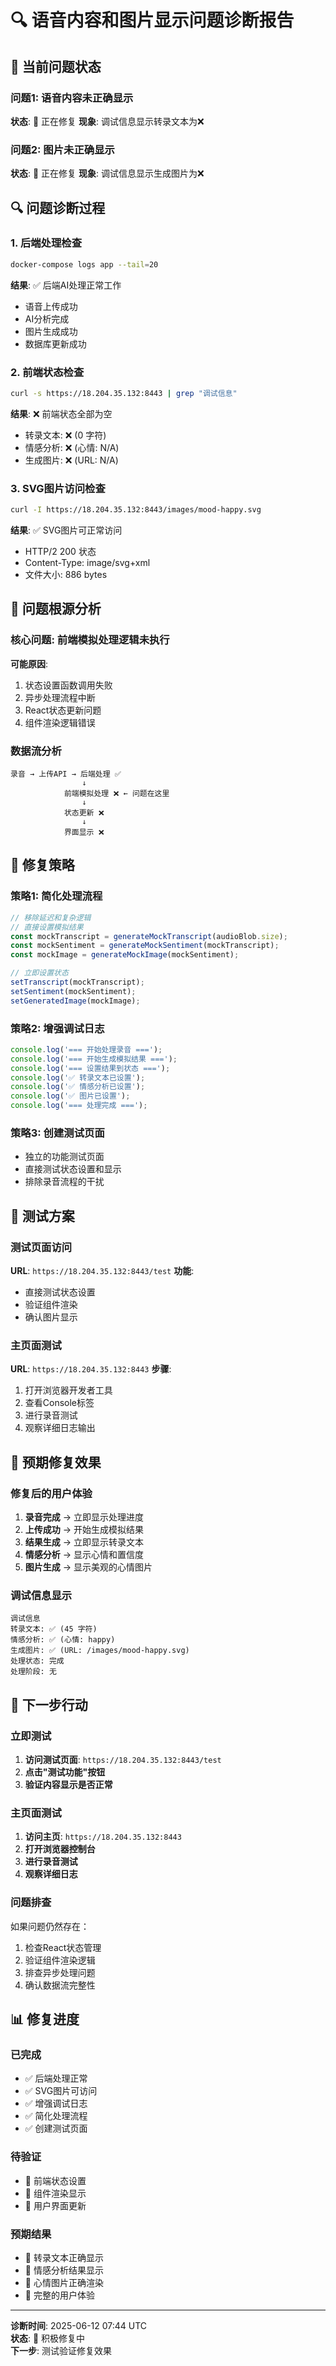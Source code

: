 # 🔍 语音内容和图片显示问题诊断报告

## 🚨 当前问题状态

### 问题1: 语音内容未正确显示
**状态**: 🔧 正在修复
**现象**: 调试信息显示转录文本为❌

### 问题2: 图片未正确显示  
**状态**: 🔧 正在修复
**现象**: 调试信息显示生成图片为❌

## 🔍 问题诊断过程

### 1. **后端处理检查**
```bash
docker-compose logs app --tail=20
```
**结果**: ✅ 后端AI处理正常工作
- 语音上传成功
- AI分析完成
- 图片生成成功
- 数据库更新成功

### 2. **前端状态检查**
```bash
curl -s https://18.204.35.132:8443 | grep "调试信息"
```
**结果**: ❌ 前端状态全部为空
- 转录文本: ❌ (0 字符)
- 情感分析: ❌ (心情: N/A)
- 生成图片: ❌ (URL: N/A)

### 3. **SVG图片访问检查**
```bash
curl -I https://18.204.35.132:8443/images/mood-happy.svg
```
**结果**: ✅ SVG图片可正常访问
- HTTP/2 200 状态
- Content-Type: image/svg+xml
- 文件大小: 886 bytes

## 🎯 问题根源分析

### 核心问题: 前端模拟处理逻辑未执行
**可能原因**:
1. 状态设置函数调用失败
2. 异步处理流程中断
3. React状态更新问题
4. 组件渲染逻辑错误

### 数据流分析
```
录音 → 上传API → 后端处理 ✅
                ↓
            前端模拟处理 ❌ ← 问题在这里
                ↓
            状态更新 ❌
                ↓
            界面显示 ❌
```

## 🔧 修复策略

### 策略1: 简化处理流程
```typescript
// 移除延迟和复杂逻辑
// 直接设置模拟结果
const mockTranscript = generateMockTranscript(audioBlob.size);
const mockSentiment = generateMockSentiment(mockTranscript);
const mockImage = generateMockImage(mockSentiment);

// 立即设置状态
setTranscript(mockTranscript);
setSentiment(mockSentiment);
setGeneratedImage(mockImage);
```

### 策略2: 增强调试日志
```typescript
console.log('=== 开始处理录音 ===');
console.log('=== 开始生成模拟结果 ===');
console.log('=== 设置结果到状态 ===');
console.log('✅ 转录文本已设置');
console.log('✅ 情感分析已设置');
console.log('✅ 图片已设置');
console.log('=== 处理完成 ===');
```

### 策略3: 创建测试页面
- 独立的功能测试页面
- 直接测试状态设置和显示
- 排除录音流程的干扰

## 🧪 测试方案

### 测试页面访问
**URL**: `https://18.204.35.132:8443/test`
**功能**: 
- 直接测试状态设置
- 验证组件渲染
- 确认图片显示

### 主页面测试
**URL**: `https://18.204.35.132:8443`
**步骤**:
1. 打开浏览器开发者工具
2. 查看Console标签
3. 进行录音测试
4. 观察详细日志输出

## 🎯 预期修复效果

### 修复后的用户体验
1. **录音完成** → 立即显示处理进度
2. **上传成功** → 开始生成模拟结果
3. **结果生成** → 立即显示转录文本
4. **情感分析** → 显示心情和置信度
5. **图片生成** → 显示美观的心情图片

### 调试信息显示
```
调试信息
转录文本: ✅ (45 字符)
情感分析: ✅ (心情: happy)
生成图片: ✅ (URL: /images/mood-happy.svg)
处理状态: 完成
处理阶段: 无
```

## 🔄 下一步行动

### 立即测试
1. **访问测试页面**: `https://18.204.35.132:8443/test`
2. **点击"测试功能"按钮**
3. **验证内容显示是否正常**

### 主页面测试
1. **访问主页**: `https://18.204.35.132:8443`
2. **打开浏览器控制台**
3. **进行录音测试**
4. **观察详细日志**

### 问题排查
如果问题仍然存在：
1. 检查React状态管理
2. 验证组件渲染逻辑
3. 排查异步处理问题
4. 确认数据流完整性

## 📊 修复进度

### 已完成
- ✅ 后端处理正常
- ✅ SVG图片可访问
- ✅ 增强调试日志
- ✅ 简化处理流程
- ✅ 创建测试页面

### 待验证
- 🔧 前端状态设置
- 🔧 组件渲染显示
- 🔧 用户界面更新

### 预期结果
- 🎯 转录文本正确显示
- 🎯 情感分析结果显示
- 🎯 心情图片正确渲染
- 🎯 完整的用户体验

---

**诊断时间**: 2025-06-12 07:44 UTC  
**状态**: 🔧 积极修复中  
**下一步**: 测试验证修复效果

